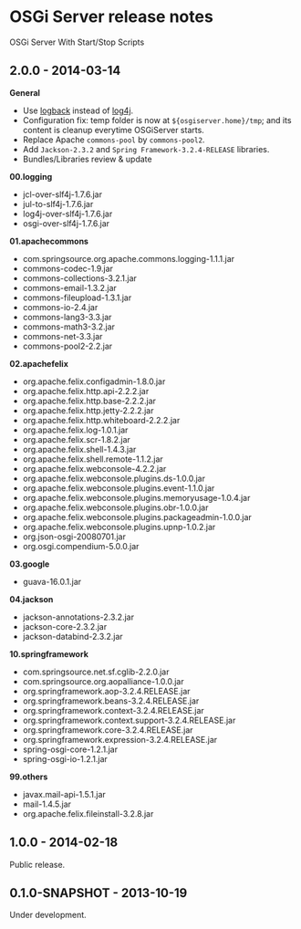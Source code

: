 OSGi Server release notes
=========================

OSGi Server With Start/Stop Scripts

2.0.0 - 2014-03-14
------------------

**General**

- Use [logback](http://logback.qos.ch/) instead of [log4j](http://logging.apache.org/log4j/).
- Configuration fix: temp folder is now at `${osgiserver.home}/tmp`; and its content is cleanup everytime OSGiServer starts.
- Replace Apache `commons-pool` by `commons-pool2`.
- Add `Jackson-2.3.2` and `Spring Framework-3.2.4-RELEASE` libraries.
- Bundles/Libraries review & update

**00.logging**

- jcl-over-slf4j-1.7.6.jar
- jul-to-slf4j-1.7.6.jar
- log4j-over-slf4j-1.7.6.jar
- osgi-over-slf4j-1.7.6.jar

**01.apachecommons**

- com.springsource.org.apache.commons.logging-1.1.1.jar
- commons-codec-1.9.jar
- commons-collections-3.2.1.jar
- commons-email-1.3.2.jar
- commons-fileupload-1.3.1.jar
- commons-io-2.4.jar
- commons-lang3-3.3.jar
- commons-math3-3.2.jar
- commons-net-3.3.jar
- commons-pool2-2.2.jar

**02.apachefelix**

- org.apache.felix.configadmin-1.8.0.jar
- org.apache.felix.http.api-2.2.2.jar
- org.apache.felix.http.base-2.2.2.jar
- org.apache.felix.http.jetty-2.2.2.jar
- org.apache.felix.http.whiteboard-2.2.2.jar
- org.apache.felix.log-1.0.1.jar
- org.apache.felix.scr-1.8.2.jar
- org.apache.felix.shell-1.4.3.jar
- org.apache.felix.shell.remote-1.1.2.jar
- org.apache.felix.webconsole-4.2.2.jar
- org.apache.felix.webconsole.plugins.ds-1.0.0.jar
- org.apache.felix.webconsole.plugins.event-1.1.0.jar
- org.apache.felix.webconsole.plugins.memoryusage-1.0.4.jar
- org.apache.felix.webconsole.plugins.obr-1.0.0.jar
- org.apache.felix.webconsole.plugins.packageadmin-1.0.0.jar
- org.apache.felix.webconsole.plugins.upnp-1.0.2.jar
- org.json-osgi-20080701.jar
- org.osgi.compendium-5.0.0.jar

**03.google**

- guava-16.0.1.jar

**04.jackson**

- jackson-annotations-2.3.2.jar
- jackson-core-2.3.2.jar
- jackson-databind-2.3.2.jar

**10.springframework**

- com.springsource.net.sf.cglib-2.2.0.jar
- com.springsource.org.aopalliance-1.0.0.jar
- org.springframework.aop-3.2.4.RELEASE.jar
- org.springframework.beans-3.2.4.RELEASE.jar
- org.springframework.context-3.2.4.RELEASE.jar
- org.springframework.context.support-3.2.4.RELEASE.jar
- org.springframework.core-3.2.4.RELEASE.jar
- org.springframework.expression-3.2.4.RELEASE.jar
- spring-osgi-core-1.2.1.jar
- spring-osgi-io-1.2.1.jar

**99.others**

- javax.mail-api-1.5.1.jar
- mail-1.4.5.jar
- org.apache.felix.fileinstall-3.2.8.jar


1.0.0 - 2014-02-18
------------------
Public release.


0.1.0-SNAPSHOT - 2013-10-19
---------------------------
Under development.